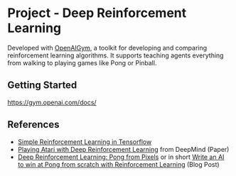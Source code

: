 # Project - Deep Reinforcement Learning

Developed with [OpenAIGym](https://gym.openai.com/), a toolkit for developing and comparing reinforcement learning algorithms. 
It supports teaching agents everything from walking to playing games like Pong or Pinball.

## Getting Started

https://gym.openai.com/docs/

## References

* [Simple Reinforcement Learning in Tensorflow](https://medium.com/@awjuliani/super-simple-reinforcement-learning-tutorial-part-1-fd544fab149)
* [Playing Atari with Deep Reinforcement Learning](https://arxiv.org/pdf/1312.5602v1.pdf) from DeepMind (Paper)
* [Deep Reinforcement Learning: Pong from Pixels](http://karpathy.github.io/2016/05/31/rl/)
or in short [Write an AI to win at Pong from scratch with Reinforcement Learning](https://medium.com/@dhruvp/how-to-write-a-neural-network-to-play-pong-from-scratch-956b57d4f6e0) (Blog Post)
